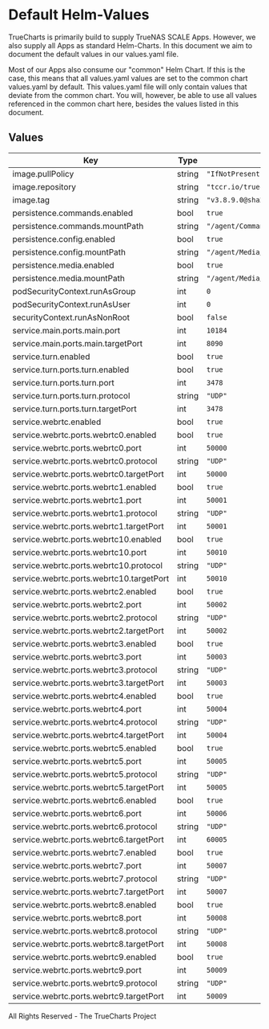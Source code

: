 # Default Helm-Values

TrueCharts is primarily build to supply TrueNAS SCALE Apps.
However, we also supply all Apps as standard Helm-Charts. In this document we aim to document the default values in our values.yaml file.

Most of our Apps also consume our "common" Helm Chart.
If this is the case, this means that all values.yaml values are set to the common chart values.yaml by default. This values.yaml file will only contain values that deviate from the common chart.
You will, however, be able to use all values referenced in the common chart here, besides the values listed in this document.

## Values

| Key | Type | Default | Description |
|-----|------|---------|-------------|
| image.pullPolicy | string | `"IfNotPresent"` |  |
| image.repository | string | `"tccr.io/truecharts/ispy-agent-dvr"` |  |
| image.tag | string | `"v3.8.9.0@sha256:8e4836cd87e2efd6d9dba2e172d5dc78cb7ca61c316f7c6b55ee99952b1c6ebc"` |  |
| persistence.commands.enabled | bool | `true` |  |
| persistence.commands.mountPath | string | `"/agent/Commands"` |  |
| persistence.config.enabled | bool | `true` |  |
| persistence.config.mountPath | string | `"/agent/Media/XML"` |  |
| persistence.media.enabled | bool | `true` |  |
| persistence.media.mountPath | string | `"/agent/Media/WebServerRoot/Media"` |  |
| podSecurityContext.runAsGroup | int | `0` |  |
| podSecurityContext.runAsUser | int | `0` |  |
| securityContext.runAsNonRoot | bool | `false` |  |
| service.main.ports.main.port | int | `10184` |  |
| service.main.ports.main.targetPort | int | `8090` |  |
| service.turn.enabled | bool | `true` |  |
| service.turn.ports.turn.enabled | bool | `true` |  |
| service.turn.ports.turn.port | int | `3478` |  |
| service.turn.ports.turn.protocol | string | `"UDP"` |  |
| service.turn.ports.turn.targetPort | int | `3478` |  |
| service.webrtc.enabled | bool | `true` |  |
| service.webrtc.ports.webrtc0.enabled | bool | `true` |  |
| service.webrtc.ports.webrtc0.port | int | `50000` |  |
| service.webrtc.ports.webrtc0.protocol | string | `"UDP"` |  |
| service.webrtc.ports.webrtc0.targetPort | int | `50000` |  |
| service.webrtc.ports.webrtc1.enabled | bool | `true` |  |
| service.webrtc.ports.webrtc1.port | int | `50001` |  |
| service.webrtc.ports.webrtc1.protocol | string | `"UDP"` |  |
| service.webrtc.ports.webrtc1.targetPort | int | `50001` |  |
| service.webrtc.ports.webrtc10.enabled | bool | `true` |  |
| service.webrtc.ports.webrtc10.port | int | `50010` |  |
| service.webrtc.ports.webrtc10.protocol | string | `"UDP"` |  |
| service.webrtc.ports.webrtc10.targetPort | int | `50010` |  |
| service.webrtc.ports.webrtc2.enabled | bool | `true` |  |
| service.webrtc.ports.webrtc2.port | int | `50002` |  |
| service.webrtc.ports.webrtc2.protocol | string | `"UDP"` |  |
| service.webrtc.ports.webrtc2.targetPort | int | `50002` |  |
| service.webrtc.ports.webrtc3.enabled | bool | `true` |  |
| service.webrtc.ports.webrtc3.port | int | `50003` |  |
| service.webrtc.ports.webrtc3.protocol | string | `"UDP"` |  |
| service.webrtc.ports.webrtc3.targetPort | int | `50003` |  |
| service.webrtc.ports.webrtc4.enabled | bool | `true` |  |
| service.webrtc.ports.webrtc4.port | int | `50004` |  |
| service.webrtc.ports.webrtc4.protocol | string | `"UDP"` |  |
| service.webrtc.ports.webrtc4.targetPort | int | `50004` |  |
| service.webrtc.ports.webrtc5.enabled | bool | `true` |  |
| service.webrtc.ports.webrtc5.port | int | `50005` |  |
| service.webrtc.ports.webrtc5.protocol | string | `"UDP"` |  |
| service.webrtc.ports.webrtc5.targetPort | int | `50005` |  |
| service.webrtc.ports.webrtc6.enabled | bool | `true` |  |
| service.webrtc.ports.webrtc6.port | int | `50006` |  |
| service.webrtc.ports.webrtc6.protocol | string | `"UDP"` |  |
| service.webrtc.ports.webrtc6.targetPort | int | `60005` |  |
| service.webrtc.ports.webrtc7.enabled | bool | `true` |  |
| service.webrtc.ports.webrtc7.port | int | `50007` |  |
| service.webrtc.ports.webrtc7.protocol | string | `"UDP"` |  |
| service.webrtc.ports.webrtc7.targetPort | int | `50007` |  |
| service.webrtc.ports.webrtc8.enabled | bool | `true` |  |
| service.webrtc.ports.webrtc8.port | int | `50008` |  |
| service.webrtc.ports.webrtc8.protocol | string | `"UDP"` |  |
| service.webrtc.ports.webrtc8.targetPort | int | `50008` |  |
| service.webrtc.ports.webrtc9.enabled | bool | `true` |  |
| service.webrtc.ports.webrtc9.port | int | `50009` |  |
| service.webrtc.ports.webrtc9.protocol | string | `"UDP"` |  |
| service.webrtc.ports.webrtc9.targetPort | int | `50009` |  |

All Rights Reserved - The TrueCharts Project
